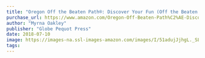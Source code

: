 ```yaml
---
title: "Oregon Off the Beaten Path®: Discover Your Fun (Off the Beaten Path Series)"
purchase_url: https://www.amazon.com/Oregon-Off-Beaten-Path%C2%AE-Discover/dp/1493025872?SubscriptionId=AKIAIVZLK2PABGQI2KAQ&tag=everrail-20&linkCode=xm2&camp=2025&creative=165953&creativeASIN=1493025872
author: "Myrna Oakley"
publisher: "Globe Pequot Press"
date: 2018-07-10
image: https://images-na.ssl-images-amazon.com/images/I/51adujJjhgL._SL75_.jpg
tags:
---
```


